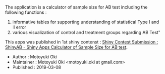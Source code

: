 The application is a calculator of sample size for AB test including the following functions :

1. informative tables for supporting understanding of statistical Type I and II error
2. various visualization of control and treatment groups regarding AB Test"

This apps was published in 1st shiny contenst : [Shiny Contest Submission : ShinyAB - Shiny Apps Calculator of Sample Size for AB test](https://community.rstudio.com/t/shiny-contest-submission-shinyab-shiny-apps-calculator-of-sample-size-for-ab-test/25675).

* Author : Motoyuki Oki
* Maintainer : Motoyuki Oki \<motoyuki.oki at gmail.com\>
* Published : 2019-03-08
